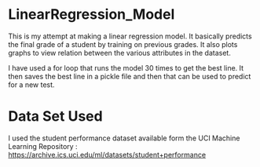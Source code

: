 # LinearRegression_Model
This is my attempt at making a linear regression model. It basically predicts the final grade of a student by training on previous grades. It also plots graphs to view relation between the various attributes in the dataset.

I have used a for loop that runs the model 30 times to get the best line. It then saves the best line in a pickle file and then that can be used to predict for a new test. 
# Data Set Used
I used the student performance dataset available form the UCI Machine Learning Repository : https://archive.ics.uci.edu/ml/datasets/student+performance
 
